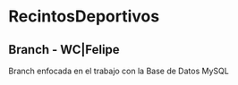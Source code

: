 # RecintosDeportivos
## Branch - WC|Felipe
Branch enfocada en el trabajo con la Base de Datos MySQL
